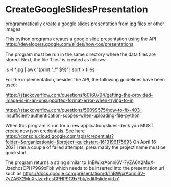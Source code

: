 # CreateGoogleSlidesPresentation
programmatically create a google slides presentation from jpg files or other images 

This python programs creates a google slide presentation using the API https://developers.google.com/slides/how-tos/presentations

The program must be run in the same directory where the data files are stored. Next, the file 'files' is created as follows:

ls -l *jpg | awk '{print "./" $9}' | sort > files

For the implementation, besides the API, the following guidelines have been used: 

https://stackoverflow.com/questions/60160794/getting-the-provided-image-is-in-an-unsupported-format-error-when-trying-to-in

https://stackoverflow.com/questions/56099575/how-to-fix-403-insufficient-authentication-scopes-when-uploading-file-python

When this program is run for a new application/slides-deck you MUST create new json credentials. See here https://console.cloud.google.com/apis/credentials?folder=&organizationId=&project=quickstart-1613196175693 On April 16 2021 I ran a couple of failed attempts, presumably the project name must be quickstart.

The program returns a string similar to 1nBWjxrAonni6V-7yZA6X2MuX-JzexhcsCPHP9G9xFbk which needs to be inserted into the presentation url such as https://docs.google.com/presentation/d/1nBWjxrAonni6V-7yZA6X2MuX-JzexhcsCPHP9G9xFbk/edit#slide=id.p1
